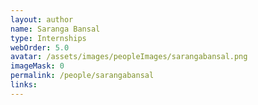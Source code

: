 ```yaml
---
layout: author
name: Saranga Bansal
type: Internships
webOrder: 5.0
avatar: /assets/images/peopleImages/sarangabansal.png
imageMask: 0
permalink: /people/sarangabansal
links:
---
```

